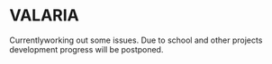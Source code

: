 # VALARIA

Currentlyworking out some issues. Due to school and other projects development progress will be postponed.
